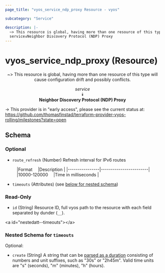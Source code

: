 ```yaml
---
page_title: "vyos_service_ndp_proxy Resource - vyos"

subcategory: "Service"

description: |- 
  ~> This resource is global, having more than one resource of this type will cause configuration drift and possibly conflicts.
  service⯯Neighbor Discovery Protocol (NDP) Proxy
---
```


# vyos_service_ndp_proxy (Resource)
<center>

~> This resource is global, having more than one resource of this type will cause configuration drift and possibly conflicts.

*service*  
⯯  
**Neighbor Discovery Protocol (NDP) Proxy**


</center>

-> This provider is in "early access", please see the current status at: https://github.com/thomasfinstad/terraform-provider-vyos-rolling/milestones?state=open

## Schema

### Optional

- `route_refresh` (Number) Refresh interval for IPv6 routes

    &emsp;|Format        &emsp;|Description           |
    |----------------|------------------------|
    &emsp;|10000-120000  &emsp;|Time in milliseconds  |
- `timeouts` (Attributes) (see [below for nested schema](#nestedatt--timeouts))

### Read-Only

- `id` (String) Resource ID, full vyos path to the resource with each field separated by dunder (`__`).

&lt;a id=&#34;nestedatt--timeouts&#34;&gt;&lt;/a&gt;
### Nested Schema for `timeouts`

Optional:

- `create` (String) A string that can be [parsed as a duration](https://pkg.go.dev/time#ParseDuration) consisting of numbers and unit suffixes, such as &#34;30s&#34; or &#34;2h45m&#34;. Valid time units are &#34;s&#34; (seconds), &#34;m&#34; (minutes), &#34;h&#34; (hours).  
